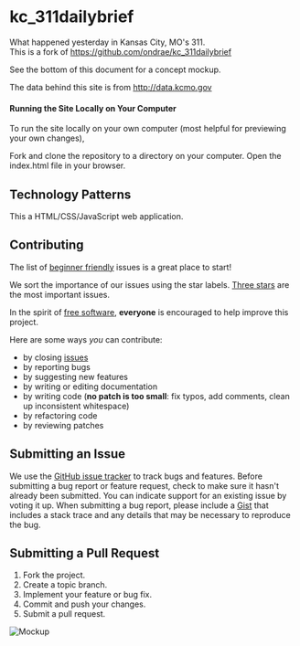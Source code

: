 kc_311dailybrief
================

What happened yesterday in Kansas City, MO's 311.  
This is a fork of https://github.com/ondrae/kc_311dailybrief 

See the bottom of this document for a concept mockup.

The data behind this site is from http://data.kcmo.gov

#### Running the Site Locally on Your Computer
To run the site locally on your own computer (most helpful for previewing your own changes), 

Fork and clone the repository to a directory on your computer.
Open the index.html file in your browser.

## Technology Patterns
This a HTML/CSS/JavaScript web application.

## <a name="contributing"></a>Contributing

The list of [beginner friendly](https://github.com/codeforkansascity/kc_311dailybrief/issues?labels=beginner+friendly&page=1&state=open) issues is a great place to start!

We sort the importance of our issues using the star labels. [Three stars](https://github.com/codeforamerica/bizfriendly-web/issues?labels=%E2%98%85%E2%98%85%E2%98%85&page=1&state=open) are the most important issues.

In the spirit of [free software][free-sw], **everyone** is encouraged to help
improve this project.

[free-sw]: http://www.fsf.org/licensing/essays/free-sw.html

Here are some ways *you* can contribute:

* by closing [issues][]
* by reporting bugs
* by suggesting new features
* by writing or editing documentation
* by writing code (**no patch is too small**: fix typos, add comments, clean up
  inconsistent whitespace)
* by refactoring code
* by reviewing patches

[issues]: https://github.com/codeforkansascity/kc_311dailybrief/issues

## <a name="issues"></a>Submitting an Issue
We use the [GitHub issue tracker][issues] to track bugs and features. Before
submitting a bug report or feature request, check to make sure it hasn't
already been submitted. You can indicate support for an existing issue by
voting it up. When submitting a bug report, please include a [Gist][] that
includes a stack trace and any details that may be necessary to reproduce the
bug.

[gist]: https://gist.github.com/

## <a name="pulls"></a>Submitting a Pull Request
1. Fork the project.
2. Create a topic branch.
3. Implement your feature or bug fix.
4. Commit and push your changes.
5. Submit a pull request.

![Mockup](http://codeforkansascity.github.io//kc_311dailybrief/doc/initial-mockup.png)

